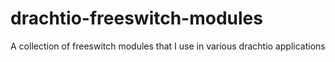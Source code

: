 # drachtio-freeswitch-modules
A collection of freeswitch modules that I use in various drachtio applications
